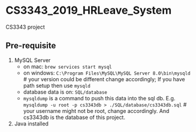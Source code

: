 # CS3343_2019_HRLeave_System
CS3343 project 

## Pre-requisite
1. MySQL Server
	- on mac: `brew services start mysql`
	- on windows: `C:\Program Files\MySQL\MySQL Server 8.0\bin\mysqld`  # your version could be different change accordingly; If you have path setup then use `mysqld`
	- database data is on: `SQL/database`
	- `mysqldump` is a command to push this data into the sql db. E.g. `mysqldump -u root -p cs3343db > ./SQL/database/cs3343db.sql` # your username might not be root, change accordingly. And cs3343db is the database of this project.
2. Java installed